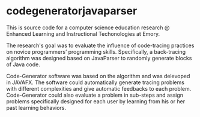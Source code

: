 # codegeneratorjavaparser

This is source code for a computer science education research @ Enhanced Learning and Instructional Techonologies at Emory.

The research's goal was to evaluate the influence of code-tracing practices on novice programmers’ programming skills. Specifically,  a back-tracing algorithm was designed based on JavaParser to randomly generate blocks of Java code. 

Code-Generator software was based on the algorithm and was delevoped in JAVAFX. The software could automatically generate tracing problems with different complexities and give automatic feedbacks to each problem. Code-Generator could also evaluate a problem in sub-steps and assign problems specifically designed for each user by learning from his or her past learning behaviors.  
